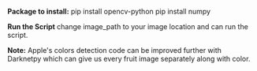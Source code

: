 **Package to install:**
pip install opencv-python
pip install numpy


**Run the Script**
change image_path to your image location and can run the script.



**Note:**
Apple's colors detection code can be improved further with Darknetpy which can give us every fruit image separately along with color.


